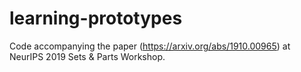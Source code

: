 # learning-prototypes
Code accompanying the paper (https://arxiv.org/abs/1910.00965) at NeurIPS 2019 Sets &amp; Parts Workshop.
